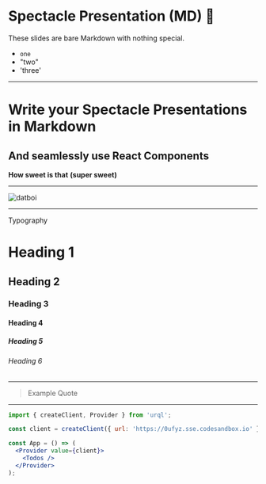 # Spectacle Presentation (MD) 👋

These slides are bare Markdown with nothing special.

- `one`
- "two"
- 'three'

---

# Write your Spectacle Presentations in Markdown

## And seamlessly use React Components

**How sweet is that**
**(super sweet)**

---

![datboi](https://media.giphy.com/media/xohHbwcnOhqbS/giphy.gif)

---

Typography

# Heading 1

## Heading 2

### Heading 3

#### Heading 4

##### Heading 5

###### Heading 6

---

> Example Quote

---

```jsx
import { createClient, Provider } from 'urql';

const client = createClient({ url: 'https://0ufyz.sse.codesandbox.io' });

const App = () => (
  <Provider value={client}>
    <Todos />
  </Provider>
);
```
